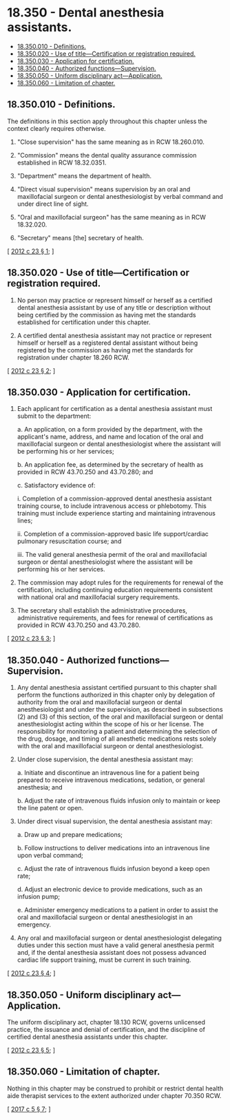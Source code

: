 # 18.350 - Dental anesthesia assistants.
* [18.350.010 - Definitions.](#18350010---definitions)
* [18.350.020 - Use of title—Certification or registration required.](#18350020---use-of-titlecertification-or-registration-required)
* [18.350.030 - Application for certification.](#18350030---application-for-certification)
* [18.350.040 - Authorized functions—Supervision.](#18350040---authorized-functionssupervision)
* [18.350.050 - Uniform disciplinary act—Application.](#18350050---uniform-disciplinary-actapplication)
* [18.350.060 - Limitation of chapter.](#18350060---limitation-of-chapter)
## 18.350.010 - Definitions.
The definitions in this section apply throughout this chapter unless the context clearly requires otherwise.

1. "Close supervision" has the same meaning as in RCW 18.260.010.

2. "Commission" means the dental quality assurance commission established in RCW 18.32.0351.

3. "Department" means the department of health.

4. "Direct visual supervision" means supervision by an oral and maxillofacial surgeon or dental anesthesiologist by verbal command and under direct line of sight.

5. "Oral and maxillofacial surgeon" has the same meaning as in RCW 18.32.020.

6. "Secretary" means [the] secretary of health.

\[ [2012 c 23 § 1](https://lawfilesext.leg.wa.gov/biennium/2011-12/Pdf/Bills/Session%20Laws/Senate/5620-S2.SL.pdf?cite=2012%20c%2023%20§%201); \]

## 18.350.020 - Use of title—Certification or registration required.
1. No person may practice or represent himself or herself as a certified dental anesthesia assistant by use of any title or description without being certified by the commission as having met the standards established for certification under this chapter.

2. A certified dental anesthesia assistant may not practice or represent himself or herself as a registered dental assistant without being registered by the commission as having met the standards for registration under chapter 18.260 RCW.

\[ [2012 c 23 § 2](https://lawfilesext.leg.wa.gov/biennium/2011-12/Pdf/Bills/Session%20Laws/Senate/5620-S2.SL.pdf?cite=2012%20c%2023%20§%202); \]

## 18.350.030 - Application for certification.
1. Each applicant for certification as a dental anesthesia assistant must submit to the department:

   a. An application, on a form provided by the department, with the applicant's name, address, and name and location of the oral and maxillofacial surgeon or dental anesthesiologist where the assistant will be performing his or her services;

   b. An application fee, as determined by the secretary of health as provided in RCW 43.70.250 and 43.70.280; and

   c. Satisfactory evidence of:

      i. Completion of a commission-approved dental anesthesia assistant training course, to include intravenous access or phlebotomy. This training must include experience starting and maintaining intravenous lines;

      ii. Completion of a commission-approved basic life support/cardiac pulmonary resuscitation course; and

      iii. The valid general anesthesia permit of the oral and maxillofacial surgeon or dental anesthesiologist where the assistant will be performing his or her services.

2. The commission may adopt rules for the requirements for renewal of the certification, including continuing education requirements consistent with national oral and maxillofacial surgery requirements.

3. The secretary shall establish the administrative procedures, administrative requirements, and fees for renewal of certifications as provided in RCW 43.70.250 and 43.70.280.

\[ [2012 c 23 § 3](https://lawfilesext.leg.wa.gov/biennium/2011-12/Pdf/Bills/Session%20Laws/Senate/5620-S2.SL.pdf?cite=2012%20c%2023%20§%203); \]

## 18.350.040 - Authorized functions—Supervision.
1. Any dental anesthesia assistant certified pursuant to this chapter shall perform the functions authorized in this chapter only by delegation of authority from the oral and maxillofacial surgeon or dental anesthesiologist and under the supervision, as described in subsections (2) and (3) of this section, of the oral and maxillofacial surgeon or dental anesthesiologist acting within the scope of his or her license. The responsibility for monitoring a patient and determining the selection of the drug, dosage, and timing of all anesthetic medications rests solely with the oral and maxillofacial surgeon or dental anesthesiologist.

2. Under close supervision, the dental anesthesia assistant may:

   a. Initiate and discontinue an intravenous line for a patient being prepared to receive intravenous medications, sedation, or general anesthesia; and

   b. Adjust the rate of intravenous fluids infusion only to maintain or keep the line patent or open.

3. Under direct visual supervision, the dental anesthesia assistant may:

   a. Draw up and prepare medications;

   b. Follow instructions to deliver medications into an intravenous line upon verbal command;

   c. Adjust the rate of intravenous fluids infusion beyond a keep open rate;

   d. Adjust an electronic device to provide medications, such as an infusion pump;

   e. Administer emergency medications to a patient in order to assist the oral and maxillofacial surgeon or dental anesthesiologist in an emergency.

4. Any oral and maxillofacial surgeon or dental anesthesiologist delegating duties under this section must have a valid general anesthesia permit and, if the dental anesthesia assistant does not possess advanced cardiac life support training, must be current in such training.

\[ [2012 c 23 § 4](https://lawfilesext.leg.wa.gov/biennium/2011-12/Pdf/Bills/Session%20Laws/Senate/5620-S2.SL.pdf?cite=2012%20c%2023%20§%204); \]

## 18.350.050 - Uniform disciplinary act—Application.
The uniform disciplinary act, chapter 18.130 RCW, governs unlicensed practice, the issuance and denial of certification, and the discipline of certified dental anesthesia assistants under this chapter.

\[ [2012 c 23 § 5](https://lawfilesext.leg.wa.gov/biennium/2011-12/Pdf/Bills/Session%20Laws/Senate/5620-S2.SL.pdf?cite=2012%20c%2023%20§%205); \]

## 18.350.060 - Limitation of chapter.
Nothing in this chapter may be construed to prohibit or restrict dental health aide therapist services to the extent authorized under chapter 70.350 RCW.

\[ [2017 c 5 § 7](https://lawfilesext.leg.wa.gov/biennium/2017-18/Pdf/Bills/Session%20Laws/Senate/5079-S.SL.pdf?cite=2017%20c%205%20§%207); \]

